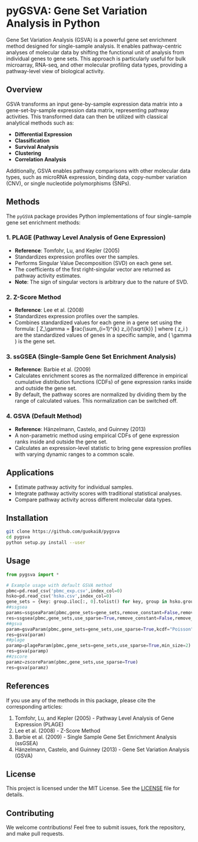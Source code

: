 
# pyGSVA: Gene Set Variation Analysis in Python

Gene Set Variation Analysis (GSVA) is a powerful gene set enrichment method designed for single-sample analysis. It enables pathway-centric analyses of molecular data by shifting the functional unit of analysis from individual genes to gene sets. This approach is particularly useful for bulk microarray, RNA-seq, and other molecular profiling data types, providing a pathway-level view of biological activity.

## Overview

GSVA transforms an input gene-by-sample expression data matrix into a gene-set-by-sample expression data matrix, representing pathway activities. This transformed data can then be utilized with classical analytical methods such as:

- **Differential Expression**
- **Classification**
- **Survival Analysis**
- **Clustering**
- **Correlation Analysis**

Additionally, GSVA enables pathway comparisons with other molecular data types, such as microRNA expression, binding data, copy-number variation (CNV), or single nucleotide polymorphisms (SNPs).

## Methods

The `pyGSVA` package provides Python implementations of four single-sample gene set enrichment methods:

### 1. **PLAGE** (Pathway Level Analysis of Gene Expression)
   - **Reference**: Tomfohr, Lu, and Kepler (2005)
   - Standardizes expression profiles over the samples.
   - Performs Singular Value Decomposition (SVD) on each gene set.
   - The coefficients of the first right-singular vector are returned as pathway activity estimates.
   - **Note**: The sign of singular vectors is arbitrary due to the nature of SVD.

### 2. **Z-Score Method**
   - **Reference**: Lee et al. (2008)
   - Standardizes expression profiles over the samples.
   - Combines standardized values for each gene in a gene set using the formula:
     \[
     Z_\gamma = rac{\sum_{i=1}^{k} z_i}{\sqrt{k}}
     \]
     where \( z_i \) are the standardized values of genes in a specific sample, and \( \gamma \) is the gene set.

### 3. **ssGSEA** (Single-Sample Gene Set Enrichment Analysis)
   - **Reference**: Barbie et al. (2009)
   - Calculates enrichment scores as the normalized difference in empirical cumulative distribution functions (CDFs) of gene expression ranks inside and outside the gene set.
   - By default, the pathway scores are normalized by dividing them by the range of calculated values. This normalization can be switched off.

### 4. **GSVA** (Default Method)
   - **Reference**: Hänzelmann, Castelo, and Guinney (2013)
   - A non-parametric method using empirical CDFs of gene expression ranks inside and outside the gene set.
   - Calculates an expression-level statistic to bring gene expression profiles with varying dynamic ranges to a common scale.

## Applications

- Estimate pathway activity for individual samples.
- Integrate pathway activity scores with traditional statistical analyses.
- Compare pathway activity across different molecular data types.

## Installation

```bash
git clone https://github.com/guokai8/pygsva
cd pygsva
python setup.py install --user
```

## Usage

```python
from pygsva import *

# Example usage with default GSVA method
pbmc=pd.read_csv('pbmc_exp.csv',index_col=0)
hsko=pd.read_csv('hsko.csv',index_col=0)
gene_sets = {key: group.iloc[:, 0].tolist() for key, group in hsko.groupby(hsko.iloc[:, 2])}
##ssgsea
params=ssgseaParam(pbmc,gene_sets=gene_sets,remove_constant=False,remove_nz_constant=False,use_sparse=True)
res=ssgsea(pbmc,gene_sets,use_sparse=True,remove_constant=False,remove_nz_constant=False)
##gsva
param=gsvaParam(pbmc,gene_sets=gene_sets,use_sparse=True,kcdf="Poisson",n_jobs=1)
res=gsva(param)
##plage
paramp=plageParam(pbmc,gene_sets=gene_sets,use_sparse=True,min_size=2)
res=gsva(paramp)
##zscore
paramz=zscoreParam(pbmc,gene_sets,use_sparse=True)
res=gsva(paramz)
```

## References

If you use any of the methods in this package, please cite the corresponding articles:

1. Tomfohr, Lu, and Kepler (2005) - Pathway Level Analysis of Gene Expression (PLAGE)
2. Lee et al. (2008) - Z-Score Method
3. Barbie et al. (2009) - Single Sample Gene Set Enrichment Analysis (ssGSEA)
4. Hänzelmann, Castelo, and Guinney (2013) - Gene Set Variation Analysis (GSVA)

## License

This project is licensed under the MIT License. See the [LICENSE](LICENSE) file for details.

## Contributing

We welcome contributions! Feel free to submit issues, fork the repository, and make pull requests.
